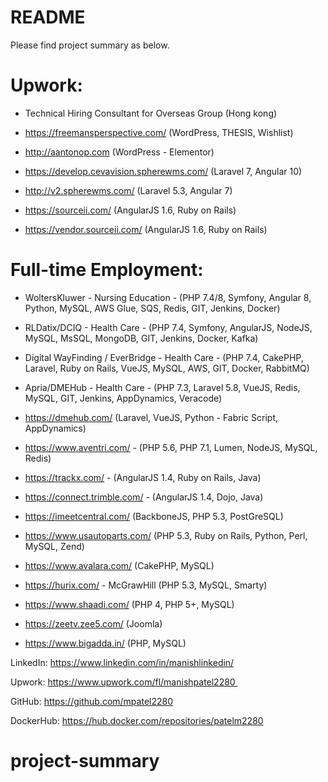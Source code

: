 # README

Please find project summary as below.

# Upwork:

* Technical Hiring Consultant for Overseas Group (Hong kong)

* https://freemansperspective.com/ (WordPress, THESIS, Wishlist)

* http://aantonop.com (WordPress - Elementor)

* https://develop.cevavision.spherewms.com/ (Laravel 7, Angular 10)

* http://v2.spherewms.com/ (Laravel 5.3, Angular 7)

* https://sourceii.com/ (AngularJS 1.6, Ruby on Rails)

* https://vendor.sourceii.com/ (AngularJS 1.6, Ruby on Rails)


# Full-time Employment:

* WoltersKluwer - Nursing Education - (PHP 7.4/8, Symfony, Angular 8, Python, MySQL, AWS Glue, SQS, Redis, GIT, Jenkins, Docker)

* RLDatix/DCIQ - Health Care - (PHP 7.4, Symfony, AngularJS, NodeJS, MySQL, MsSQL, MongoDB, GIT, Jenkins, Docker, Kafka)

* Digital WayFinding / EverBridge - Health Care -  (PHP 7.4, CakePHP, Laravel, Ruby on Rails, VueJS, MySQL, AWS, GIT,
Docker, RabbitMQ)

* Apria/DMEHub - Health Care - (PHP 7.3, Laravel 5.8, VueJS, Redis, MySQL, GIT, Jenkins, AppDynamics, Veracode) 

* https://dmehub.com/ (Laravel, VueJS, Python - Fabric Script, AppDynamics)

* https://www.aventri.com/ - (PHP 5.6, PHP 7.1, Lumen, NodeJS, MySQL, Redis)

* https://trackx.com/ - (AngularJS 1.4, Ruby on Rails, Java)

* https://connect.trimble.com/ - (AngularJS 1.4, Dojo, Java)

* https://imeetcentral.com/ (BackboneJS, PHP 5.3, PostGreSQL)

* https://www.usautoparts.com/ (PHP 5.3, Ruby on Rails, Python, Perl, MySQL, Zend)

* https://www.avalara.com/ (CakePHP, MySQL)

* https://hurix.com/ - McGrawHill (PHP 5.3, MySQL, Smarty)

* https://www.shaadi.com/ (PHP 4, PHP 5+, MySQL)

* https://zeetv.zee5.com/ (Joomla)

* https://www.bigadda.in/ (PHP, MySQL)

LinkedIn: https://www.linkedin.com/in/manishlinkedin/

Upwork: https://www.upwork.com/fl/manishpatel2280 

GitHub:
https://github.com/mpatel2280

DockerHub:
https://hub.docker.com/repositories/patelm2280


# project-summary